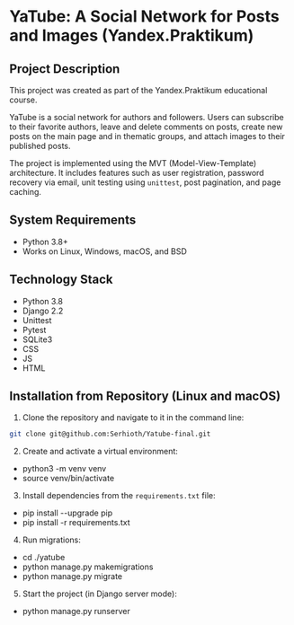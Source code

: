 # YaTube: A Social Network for Posts and Images (Yandex.Praktikum)

## Project Description
This project was created as part of the Yandex.Praktikum educational course.

YaTube is a social network for authors and followers. Users can subscribe to their favorite authors, leave and delete comments on posts, create new posts on the main page and in thematic groups, and attach images to their published posts.

The project is implemented using the MVT (Model-View-Template) architecture. It includes features such as user registration, password recovery via email, unit testing using `unittest`, post pagination, and page caching.

## System Requirements
- Python 3.8+
- Works on Linux, Windows, macOS, and BSD

## Technology Stack
- Python 3.8
- Django 2.2
- Unittest
- Pytest
- SQLite3
- CSS
- JS
- HTML

## Installation from Repository (Linux and macOS)
1. Clone the repository and navigate to it in the command line:
```bash
git clone git@github.com:Serhioth/Yatube-final.git
```

2. Create and activate a virtual environment:

- python3 -m venv venv
- source venv/bin/activate

3. Install dependencies from the `requirements.txt` file:

- pip install --upgrade pip
- pip install -r requirements.txt


4. Run migrations:

- cd ./yatube
- python manage.py makemigrations
- python manage.py migrate

5. Start the project (in Django server mode):

- python manage.py runserver
